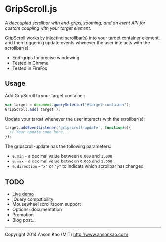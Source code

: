 # GripScroll.js

_A decoupled scrollbar with end-grips, zooming, and an event API for custom coupling with your target element._

GripScroll works by injecting scrollbar(s) into your target container element, and then triggering update events
whenever the user interacts with the scrollbar(s).

+ End-grips for precise windowing
+ Tested in Chrome
+ Tested in FireFox

## Usage

Add GripScroll to your target container:
``` js
var target = document.querySelector("#target-container");
GripScroll.add( target );
```

Update your target whenever the user interacts with the scrollbar(s):
``` js
target.addEventListener('gripscroll-update', function(e){
  // Your update code here...
});
```

The gripscroll-update has the following parameters:
+ `e.min` - a decimal value between `0.000` and `1.000`
+ `e.max` - a decimal value between `0.000` and `1.000`
+ `e.direction` - `"x"` or `"y"` to indicate which scrollbar has changed

## TODO
+ [Live demo](GripScroll.html)
+ jQuery compatibility
+ Mousewheel scroll/zoom support 
+ Options+documentation
+ Promotion
+ Blog post...

* * *

Copyright 2014 Anson Kao (MIT)
http://www.ansonkao.com/